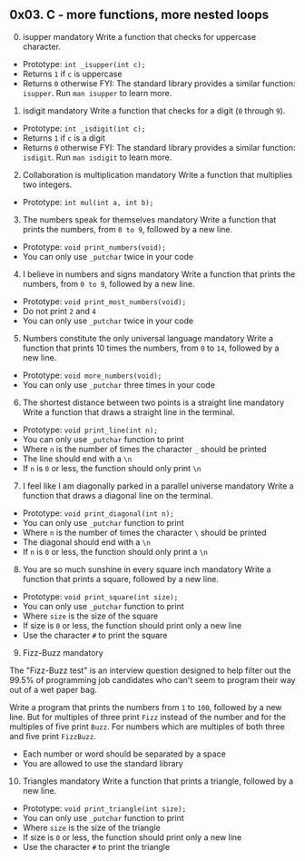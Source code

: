 ## 0x03. C - more functions, more nested loops
0. isupper mandatory
Write a function that checks for uppercase character.
  * Prototype: `int _isupper(int c);`
  * Returns `1` if `c` is uppercase
  * Returns `0` otherwise
FYI: The standard library provides a similar function: `isupper`. Run `man isupper` to learn more.
1. isdigit mandatory
Write a function that checks for a digit (`0` through `9`).
  * Prototype: `int _isdigit(int c);`
  * Returns `1` if `c` is a digit
  * Returns `0` otherwise
FYI: The standard library provides a similar function: `isdigit`. Run `man isdigit` to learn more.
2. Collaboration is multiplication mandatory
Write a function that multiplies two integers.
  * Prototype: `int mul(int a, int b);`
3. The numbers speak for themselves mandatory
Write a function that prints the numbers, from `0 to 9`, followed by a new line.
  * Prototype: `void print_numbers(void);`
  * You can only use `_putchar` twice in your code
4. I believe in numbers and signs mandatory
Write a function that prints the numbers, from `0 to 9`, followed by a new line.
  * Prototype: `void print_most_numbers(void);`
  * Do not print `2` and `4`
  * You can only use `_putchar` twice in your code
5. Numbers constitute the only universal language mandatory
Write a function that prints 10 times the numbers, from `0` to `14`, followed by a new line.
  * Prototype: `void more_numbers(void);`
  * You can only use `_putchar` three times in your code
6. The shortest distance between two points is a straight line mandatory
Write a function that draws a straight line in the terminal.
  * Prototype: `void print_line(int n);`
  * You can only use `_putchar` function to print
  * Where `n` is the number of times the character `_` should be printed
  * The line should end with a `\n`
  * If `n` is `0` or less, the function should only print `\n`
7. I feel like I am diagonally parked in a parallel universe mandatory
Write a function that draws a diagonal line on the terminal.
  * Prototype: `void print_diagonal(int n);`
  * You can only use `_putchar` function to print
  * Where `n` is the number of times the character `\` should be printed
  * The diagonal should end with a `\n`
  * If `n` is `0` or less, the function should only print a `\n`
8. You are so much sunshine in every square inch mandatory
Write a function that prints a square, followed by a new line.
  * Prototype: `void print_square(int size);`
  * You can only use `_putchar` function to print
  * Where `size` is the size of the square
  * If size is `0` or less, the function should print only a new line
  * Use the character `#` to print the square
9. Fizz-Buzz mandatory

The "Fizz-Buzz test" is an interview question designed to help filter out the 99.5% of programming job candidates who can't seem to program their way out of a wet paper bag.

Write a program that prints the numbers from `1` to `100`, followed by a new line. But for multiples of three print `Fizz` instead of the number and for the multiples of five print `Buzz`. For numbers which are multiples of both three and five print `FizzBuzz`.
  * Each number or word should be separated by a space
  * You are allowed to use the standard library
10. Triangles mandatory
Write a function that prints a triangle, followed by a new line.
  * Prototype: `void print_triangle(int size);`
  * You can only use `_putchar` function to print
  * Where `size` is the size of the triangle
  * If size is `0` or less, the function should print only a new line
  * Use the character `#` to print the triangle
